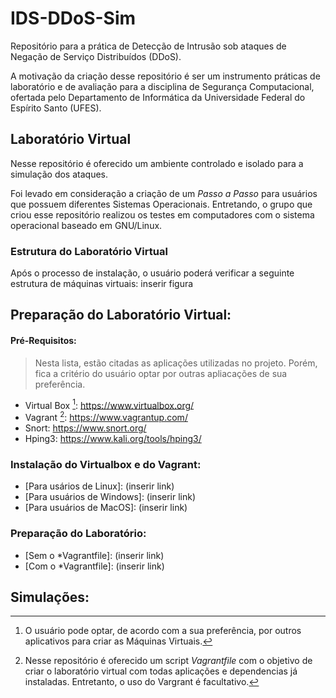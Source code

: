 # IDS-DDoS-Sim

Repositório para a prática de Detecção de Intrusão sob ataques de Negação de Serviço Distribuídos (DDoS).

A motivação da criação desse repositório é ser um instrumento práticas de laboratório e de avaliação para a disciplina de Segurança Computacional, ofertada pelo Departamento de Informática da Universidade Federal do Espírito Santo (UFES).

## Laboratório Virtual

Nesse repositório é oferecido um ambiente controlado e isolado para a simulação dos ataques.

Foi levado em consideração a criação de um *Passo a Passo* para usuários que possuem diferentes Sistemas Operacionais. Entretando, o grupo que criou esse repositório realizou os testes em computadores com o sistema operacional baseado em GNU/Linux.

### Estrutura do Laboratório Virtual

Após o processo de instalação, o usuário poderá verificar a seguinte estrutura de máquinas virtuais:
inserir figura

## Preparação do Laboratório Virtual:
#### Pré-Requisitos:

> Nesta lista, estão citadas as aplicações utilizadas no projeto. Porém, fica a critério do usuário optar por outras apliacações de sua preferência.

- Virtual Box [^1]: https://www.virtualbox.org/
- Vagrant [^2]: https://www.vagrantup.com/
- Snort: https://www.snort.org/
- Hping3: https://www.kali.org/tools/hping3/


### Instalação do Virtualbox e do Vagrant:

- [Para usários de Linux]: (inserir link)
- [Para usuários de Windows]: (inserir link)
- [Para usuários de MacOS]: (inserir link)

### Preparação do Laboratório:

- [Sem o *Vagrantfile]: (inserir link)
- [Com o *Vagrantfile]: (inserir link)

## Simulações:


[^1]: O usuário pode optar, de acordo com a sua preferência, por outros aplicativos para criar as Máquinas Virtuais.
[^2]: Nesse repositório é oferecido um script *Vagrantfile* com o objetivo de criar o laboratório virtual com todas aplicações e dependencias já instaladas. Entretanto, o uso do Vargrant é facultativo.
